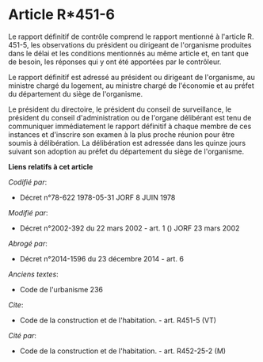 # Article R*451-6

Le rapport définitif de contrôle comprend le rapport mentionné à l'article R. 451-5, les observations du président ou
dirigeant de l'organisme produites dans le délai et les conditions mentionnés au même article et, en tant que de besoin, les
réponses qui y ont été apportées par le contrôleur.

Le rapport définitif est adressé au président ou dirigeant de l'organisme, au ministre chargé du logement, au ministre chargé
de l'économie et au préfet du département du siège de l'organisme.

Le président du directoire, le président du conseil de surveillance, le président du conseil d'administration ou de l'organe
délibérant est tenu de communiquer immédiatement le rapport définitif à chaque membre de ces instances et d'inscrire son
examen à la plus proche réunion pour être soumis à délibération. La délibération est adressée dans les quinze jours suivant
son adoption au préfet du département du siège de l'organisme.

**Liens relatifs à cet article**

_Codifié par_:

  - Décret n°78-622 1978-05-31 JORF 8 JUIN 1978

_Modifié par_:

  - Décret n°2002-392 du 22 mars 2002 - art. 1 () JORF 23 mars 2002

_Abrogé par_:

  - Décret n°2014-1596 du 23 décembre 2014 - art. 6

_Anciens textes_:

  - Code de l'urbanisme 236

_Cite_:

  - Code de la construction et de l'habitation. - art. R451-5 (VT)

_Cité par_:

  - Code de la construction et de l'habitation. - art. R452-25-2 (M)
